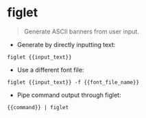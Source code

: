 # figlet

> Generate ASCII banners from user input.

- Generate by directly inputting text:

`figlet {{input_text}}`

- Use a different font file:

`figlet {{input_text}} -f {{font_file_name}}`

- Pipe command output through figlet:

`{{command}} | figlet`

